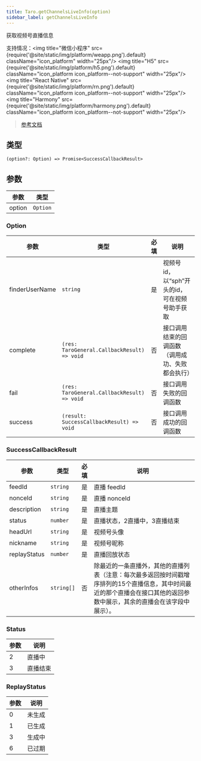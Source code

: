 ```yaml
---
title: Taro.getChannelsLiveInfo(option)
sidebar_label: getChannelsLiveInfo
---
```


获取视频号直播信息

支持情况：<img title="微信小程序" src={require('@site/static/img/platform/weapp.png').default} className="icon_platform" width="25px"/> <img title="H5" src={require('@site/static/img/platform/h5.png').default} className="icon_platform icon_platform--not-support" width="25px"/> <img title="React Native" src={require('@site/static/img/platform/rn.png').default} className="icon_platform icon_platform--not-support" width="25px"/> <img title="Harmony" src={require('@site/static/img/platform/harmony.png').default} className="icon_platform icon_platform--not-support" width="25px"/>

> [参考文档](https://developers.weixin.qq.com/miniprogram/dev/api/open-api/channels/wx.getChannelsLiveInfo.html)

## 类型

```tsx
(option?: Option) => Promise<SuccessCallbackResult>
```

## 参数

| 参数 | 类型 |
| --- | --- |
| option | `Option` |

### Option

| 参数 | 类型 | 必填 | 说明 |
| --- | --- | :---: | --- |
| finderUserName | `string` | 是 | 视频号 id，以“sph”开头的id，可在视频号助手获取 |
| complete | `(res: TaroGeneral.CallbackResult) => void` | 否 | 接口调用结束的回调函数（调用成功、失败都会执行） |
| fail | `(res: TaroGeneral.CallbackResult) => void` | 否 | 接口调用失败的回调函数 |
| success | `(result: SuccessCallbackResult) => void` | 否 | 接口调用成功的回调函数 |

### SuccessCallbackResult

| 参数 | 类型 | 必填 | 说明 |
| --- | --- | :---: | --- |
| feedId | `string` | 是 | 直播 feedId |
| nonceId | `string` | 是 | 直播 nonceId |
| description | `string` | 是 | 直播主题 |
| status | `number` | 是 | 直播状态，2直播中，3直播结束 |
| headUrl | `string` | 是 | 视频号头像 |
| nickname | `string` | 是 | 视频号昵称 |
| replayStatus | `number` | 是 | 直播回放状态 |
| otherInfos | `string[]` | 否 | 除最近的一条直播外，其他的直播列表（注意：每次最多返回按时间戳增序排列的15个直播信息，其中时间最近的那个直播会在接口其他的返回参数中展示，其余的直播会在该字段中展示）。 |

### Status

| 参数 | 说明 |
| --- | --- |
| 2 | 直播中 |
| 3 | 直播结束 |

### ReplayStatus

| 参数 | 说明 |
| --- | --- |
| 0 | 未生成 |
| 1 | 已生成 |
| 3 | 生成中 |
| 6 | 已过期 |
